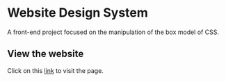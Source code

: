 # Website Design System
A front-end project focused on the manipulation of the box model of CSS.

## View the website
Click on this [link](https://oscarmires.github.io/website-design-system/) to visit the page.
